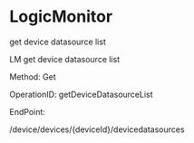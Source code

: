 #     LogicMonitor


get device datasource list 

LM get device datasource list

Method: Get

OperationID: getDeviceDatasourceList

EndPoint:

/device/devices/{deviceId}/devicedatasources
